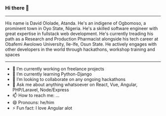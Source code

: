 ### Hi there 👋
---------------------------------------------------------

His name is David Ololade, Atanda. He's an indigene of Ogbomoso, a prominent town in Oyo State, Nigeria. He's a skilled software engineer with great expertise in fullstack web development. He's currently treading his path as a Research and Production Pharmacist alongside his tech career at Obafemi Awolowo University, Ile-Ife, Osun State. He actively engages with other developers in the world through hackathons, workshop training and spaces

----------------------------------------------------------
- 🔭 I’m currently working on freelance projects
- 🌱 I’m currently learning Python-Django
- 👯 I’m looking to collaborate on any ongoing hackathons
- 💬 Ask me about anything whatsoever on React, Vue, Angular, PHP/Laravel, Node/Express
- 📫 How to reach me: ...
- 😄 Pronouns: he/him
- ⚡ Fun fact: I love Angular alot
